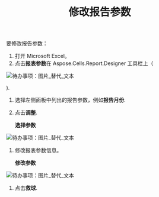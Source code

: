 ﻿---
title: 修改报告参数
type: docs
weight: 20
url: /zh/reportingservices/modifying-report-parameters/
---
要修改报告参数：

1. 打开 Microsoft Excel。
1. 点击**报表参数**在 Aspose.Cells.Report.Designer 工具栏上（

![待办事项：图片_替代_文本](modifying-report-parameters_1.png)

).

1. 选择左侧面板中列出的报告参数，例如**报告月份**.
1. 点击**调整**. 

   **选择参数** 

![待办事项：图片_替代_文本](modifying-report-parameters_2.png)




1. 修改报表参数信息。

   **修改参数** 

![待办事项：图片_替代_文本](modifying-report-parameters_3.png)

1. 点击**救球**.
